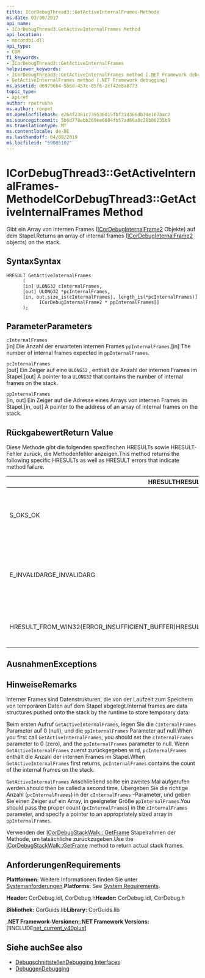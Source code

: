 ```yaml
---
title: ICorDebugThread3::GetActiveInternalFrames-Methode
ms.date: 03/30/2017
api_name:
- ICorDebugThread3.GetActiveInternalFrames Method
api_location:
- mscordbi.dll
api_type:
- COM
f1_keywords:
- ICorDebugThread3::GetActiveInternalFrames
helpviewer_keywords:
- ICorDebugThread3::GetActiveInternalFrames method [.NET Framework debugging]
- GetActiveInternalFrames method [.NET Framework debugging]
ms.assetid: d69796b4-5b6d-457c-85f6-2cf42e8a8773
topic_type:
- apiref
author: rpetrusha
ms.author: ronpet
ms.openlocfilehash: e264f2361c739536d15fbf31d366db74e107bac2
ms.sourcegitcommit: 5b6d778ebb269ee6684fb57ad69a8c28b06235b9
ms.translationtype: MT
ms.contentlocale: de-DE
ms.lasthandoff: 04/08/2019
ms.locfileid: "59085102"
---
```

# <a name="icordebugthread3getactiveinternalframes-method"></a><span data-ttu-id="a596b-102">ICorDebugThread3::GetActiveInternalFrames-Methode</span><span class="sxs-lookup"><span data-stu-id="a596b-102">ICorDebugThread3::GetActiveInternalFrames Method</span></span>
<span data-ttu-id="a596b-103">Gibt ein Array von internen Frames ([ICorDebugInternalFrame2](../../../../docs/framework/unmanaged-api/debugging/icordebuginternalframe2-interface.md) Objekte) auf dem Stapel.</span><span class="sxs-lookup"><span data-stu-id="a596b-103">Returns an array of internal frames ([ICorDebugInternalFrame2](../../../../docs/framework/unmanaged-api/debugging/icordebuginternalframe2-interface.md) objects) on the stack.</span></span>  
  
## <a name="syntax"></a><span data-ttu-id="a596b-104">Syntax</span><span class="sxs-lookup"><span data-stu-id="a596b-104">Syntax</span></span>  
  
```  
HRESULT GetActiveInternalFrames  
      (  
      [in] ULONG32 cInternalFrames,  
      [out] ULONG32 *pcInternalFrames,  
      [in, out,size_is(cInternalFrames), length_is(*pcInternalFrames)]  
            ICorDebugInternalFrame2 * ppInternalFrames[]  
      );  
```  
  
## <a name="parameters"></a><span data-ttu-id="a596b-105">Parameter</span><span class="sxs-lookup"><span data-stu-id="a596b-105">Parameters</span></span>  
 `cInternalFrames`  
 <span data-ttu-id="a596b-106">[in] Die Anzahl der erwarteten internen Frames `ppInternalFrames`.</span><span class="sxs-lookup"><span data-stu-id="a596b-106">[in] The number of internal frames expected in `ppInternalFrames`.</span></span>  
  
 `pcInternalFrames`  
 <span data-ttu-id="a596b-107">[out] Ein Zeiger auf eine `ULONG32` , enthält die Anzahl der internen Frames im Stapel.</span><span class="sxs-lookup"><span data-stu-id="a596b-107">[out] A pointer to a `ULONG32` that contains the number of internal frames on the stack.</span></span>  
  
 `ppInternalFrames`  
 <span data-ttu-id="a596b-108">[in, out] Ein Zeiger auf die Adresse eines Arrays von internen Frames im Stapel.</span><span class="sxs-lookup"><span data-stu-id="a596b-108">[in, out] A pointer to the address of an array of internal frames on the stack.</span></span>  
  
## <a name="return-value"></a><span data-ttu-id="a596b-109">Rückgabewert</span><span class="sxs-lookup"><span data-stu-id="a596b-109">Return Value</span></span>  
 <span data-ttu-id="a596b-110">Diese Methode gibt die folgenden spezifischen HRESULTs sowie HRESULT-Fehler zurück, die Methodenfehler anzeigen.</span><span class="sxs-lookup"><span data-stu-id="a596b-110">This method returns the following specific HRESULTs as well as HRESULT errors that indicate method failure.</span></span>  
  
|<span data-ttu-id="a596b-111">HRESULT</span><span class="sxs-lookup"><span data-stu-id="a596b-111">HRESULT</span></span>|<span data-ttu-id="a596b-112">Beschreibung</span><span class="sxs-lookup"><span data-stu-id="a596b-112">Description</span></span>|  
|-------------|-----------------|  
|<span data-ttu-id="a596b-113">S_OK</span><span class="sxs-lookup"><span data-stu-id="a596b-113">S_OK</span></span>|<span data-ttu-id="a596b-114">Die [ICorDebugInternalFrame2](../../../../docs/framework/unmanaged-api/debugging/icordebuginternalframe2-interface.md) Objekt wurde erfolgreich erstellt.</span><span class="sxs-lookup"><span data-stu-id="a596b-114">The [ICorDebugInternalFrame2](../../../../docs/framework/unmanaged-api/debugging/icordebuginternalframe2-interface.md) object was successfully created.</span></span>|  
|<span data-ttu-id="a596b-115">E_INVALIDARG</span><span class="sxs-lookup"><span data-stu-id="a596b-115">E_INVALIDARG</span></span>|`cInternalFrames` <span data-ttu-id="a596b-116">ist nicht 0 (null) und `ppInternalFrames` ist `null`, oder `pcInternalFrames` ist `null`.</span><span class="sxs-lookup"><span data-stu-id="a596b-116">is not zero and `ppInternalFrames` is `null`, or `pcInternalFrames` is `null`.</span></span>|  
|<span data-ttu-id="a596b-117">HRESULT_FROM_WIN32(ERROR_INSUFFICIENT_BUFFER)</span><span class="sxs-lookup"><span data-stu-id="a596b-117">HRESULT_FROM_WIN32(ERROR_INSUFFICIENT_BUFFER)</span></span>|`ppInternalFrames` <span data-ttu-id="a596b-118">ist kleiner als die Anzahl der internen Frames.</span><span class="sxs-lookup"><span data-stu-id="a596b-118">is smaller than the count of internal frames.</span></span>|  
  
## <a name="exceptions"></a><span data-ttu-id="a596b-119">Ausnahmen</span><span class="sxs-lookup"><span data-stu-id="a596b-119">Exceptions</span></span>  
  
## <a name="remarks"></a><span data-ttu-id="a596b-120">Hinweise</span><span class="sxs-lookup"><span data-stu-id="a596b-120">Remarks</span></span>  
 <span data-ttu-id="a596b-121">Interner Frames sind Datenstrukturen, die von der Laufzeit zum Speichern von temporären Daten auf dem Stapel abgelegt.</span><span class="sxs-lookup"><span data-stu-id="a596b-121">Internal frames are data structures pushed onto the stack by the runtime to store temporary data.</span></span>  
  
 <span data-ttu-id="a596b-122">Beim ersten Aufruf `GetActiveInternalFrames`, legen Sie die `cInternalFrames` Parameter auf 0 (null), und die `ppInternalFrames` Parameter auf null.</span><span class="sxs-lookup"><span data-stu-id="a596b-122">When you first call `GetActiveInternalFrames`, you should set the `cInternalFrames` parameter to 0 (zero), and the `ppInternalFrames` parameter to null.</span></span> <span data-ttu-id="a596b-123">Wenn `GetActiveInternalFrames` zuerst zurückgegeben wird, `pcInternalFrames` enthält die Anzahl der internen Frames im Stapel.</span><span class="sxs-lookup"><span data-stu-id="a596b-123">When `GetActiveInternalFrames` first returns, `pcInternalFrames` contains the count of the internal frames on the stack.</span></span>  
  
 `GetActiveInternalFrames` <span data-ttu-id="a596b-124">Anschließend sollte ein zweites Mal aufgerufen werden.</span><span class="sxs-lookup"><span data-stu-id="a596b-124">should then be called a second time.</span></span> <span data-ttu-id="a596b-125">Übergeben Sie die richtige Anzahl (`pcInternalFrames`) in der `cInternalFrames` -Parameter, und geben Sie einen Zeiger auf ein Array, in geeigneter Größe `ppInternalFrames`.</span><span class="sxs-lookup"><span data-stu-id="a596b-125">You should pass the proper count (`pcInternalFrames`) in the `cInternalFrames` parameter, and specify a pointer to an appropriately sized array in `ppInternalFrames`.</span></span>  
  
 <span data-ttu-id="a596b-126">Verwenden der [ICorDebugStackWalk:: GetFrame](../../../../docs/framework/unmanaged-api/debugging/icordebugthread3-getactiveinternalframes-method.md) Stapelrahmen der Methode, um tatsächliche zurückzugeben.</span><span class="sxs-lookup"><span data-stu-id="a596b-126">Use the [ICorDebugStackWalk::GetFrame](../../../../docs/framework/unmanaged-api/debugging/icordebugthread3-getactiveinternalframes-method.md) method to return actual stack frames.</span></span>  
  
## <a name="requirements"></a><span data-ttu-id="a596b-127">Anforderungen</span><span class="sxs-lookup"><span data-stu-id="a596b-127">Requirements</span></span>  
 <span data-ttu-id="a596b-128">**Plattformen:** Weitere Informationen finden Sie unter [Systemanforderungen](../../../../docs/framework/get-started/system-requirements.md).</span><span class="sxs-lookup"><span data-stu-id="a596b-128">**Platforms:** See [System Requirements](../../../../docs/framework/get-started/system-requirements.md).</span></span>  
  
 <span data-ttu-id="a596b-129">**Header:** CorDebug.idl, CorDebug.h</span><span class="sxs-lookup"><span data-stu-id="a596b-129">**Header:** CorDebug.idl, CorDebug.h</span></span>  
  
 <span data-ttu-id="a596b-130">**Bibliothek:** CorGuids.lib</span><span class="sxs-lookup"><span data-stu-id="a596b-130">**Library:** CorGuids.lib</span></span>  
  
 **<span data-ttu-id="a596b-131">.NET Framework-Versionen:</span><span class="sxs-lookup"><span data-stu-id="a596b-131">.NET Framework Versions:</span></span>** [!INCLUDE[net_current_v40plus](../../../../includes/net-current-v40plus-md.md)]  
  
## <a name="see-also"></a><span data-ttu-id="a596b-132">Siehe auch</span><span class="sxs-lookup"><span data-stu-id="a596b-132">See also</span></span>

- [<span data-ttu-id="a596b-133">Debugschnittstellen</span><span class="sxs-lookup"><span data-stu-id="a596b-133">Debugging Interfaces</span></span>](../../../../docs/framework/unmanaged-api/debugging/debugging-interfaces.md)
- [<span data-ttu-id="a596b-134">Debuggen</span><span class="sxs-lookup"><span data-stu-id="a596b-134">Debugging</span></span>](../../../../docs/framework/unmanaged-api/debugging/index.md)
